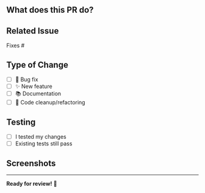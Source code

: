 ## What does this PR do?

<!-- Brief description of your changes -->

## Related Issue

<!-- Link to issue if applicable -->

Fixes #

## Type of Change

- [ ] 🐛 Bug fix
- [ ] ✨ New feature
- [ ] 📚 Documentation
- [ ] 🧹 Code cleanup/refactoring

## Testing

- [ ] I tested my changes
- [ ] Existing tests still pass

## Screenshots

<!-- Add screenshots if your changes affect the UI -->

---

**Ready for review!** 🚀
